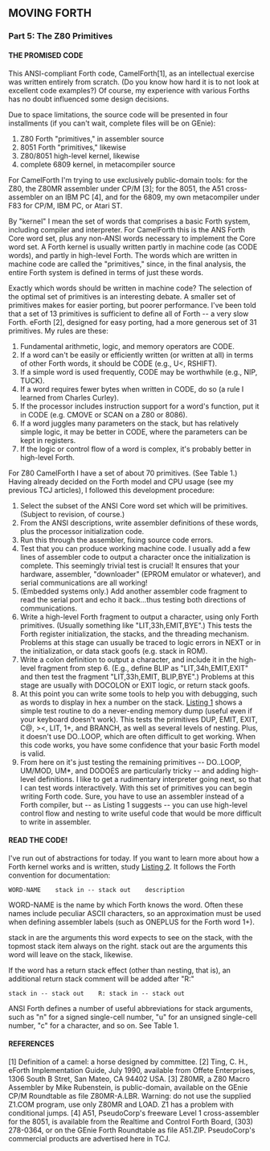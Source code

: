 ## MOVING FORTH
### Part 5: The Z80 Primitives

#### THE PROMISED CODE
This ANSI-compliant Forth code, CamelForth[1], as an intellectual exercise was written entirely from scratch. (Do you know how hard it is to not look at excellent code examples?) Of course, my experience with various Forths has no doubt influenced some design decisions.

Due to space limitations, the source code will be presented in four installments (if you can't wait, complete files will be on GEnie):

1. Z80 Forth "primitives," in assembler source
2. 8051 Forth "primitives," likewise
3. Z80/8051 high-level kernel, likewise
4. complete 6809 kernel, in metacompiler source

For CamelForth I'm trying to use exclusively public-domain tools: for the Z80, the Z80MR assembler under CP/M [3]; for the 8051, the A51 cross-assembler on an IBM PC [4], and for the 6809, my own metacompiler under F83 for CP/M, IBM PC, or Atari ST.

By "kernel" I mean the set of words that comprises a basic Forth system, including compiler and interpreter. For CamelForth this is the ANS Forth Core word set, plus any non-ANSI words necessary to implement the Core word set. A Forth kernel is usually written partly in machine code (as CODE words), and partly in high-level Forth. The words which are written in machine code are called the "primitives," since, in the final analysis, the entire Forth system is defined in terms of just these words.

Exactly which words should be written in machine code? The selection of the optimal set of primitives is an interesting debate. A smaller set of primitives makes for easier porting, but poorer performance. I've been told that a set of 13 primitives is sufficient to define all of Forth -- a very slow Forth. eForth [2], designed for easy porting, had a more generous set of 31 primitives. My rules are these:

1. Fundamental arithmetic, logic, and memory operators are CODE.
2. If a word can't be easily or efficiently written (or written at all) in terms of other Forth words, it should be CODE (e.g., U<, RSHIFT).
3. If a simple word is used frequently, CODE may be worthwhile (e.g., NIP, TUCK).
4. If a word requires fewer bytes when written in CODE, do so (a rule I learned from Charles Curley).
5. If the processor includes instruction support for a word's function, put it in CODE (e.g. CMOVE or SCAN on a Z80 or 8086).
6. If a word juggles many parameters on the stack, but has relatively simple logic, it may be better in CODE, where the parameters can be kept in registers.
7. If the logic or control flow of a word is complex, it's probably better in high-level Forth.

For Z80 CamelForth I have a set of about 70 primitives. (See Table 1.) Having already decided on the Forth model and CPU usage (see my previous TCJ articles), I followed this development procedure:

1. Select the subset of the ANSI Core word set which will be primitives. (Subject to revision, of course.)
2. From the ANSI descriptions, write assembler definitions of these words, plus the processor initialization code.
3. Run this through the assembler, fixing source code errors.
4. Test that you can produce working machine code. I usually add a few lines of assembler code to output a character once the initialization is complete. This seemingly trivial test is crucial! It ensures that your hardware, assembler, "downloader" (EPROM emulator or whatever), and serial communications are all working!
5. (Embedded systems only.) Add another assembler code fragment to read the serial port and echo it back...thus testing both directions of communications.
6. Write a high-level Forth fragment to output a character, using only Forth primitives. (Usually something like "LIT,33h,EMIT,BYE".) This tests the Forth register initialization, the stacks, and the threading mechanism. Problems at this stage can usually be traced to logic errors in NEXT or in the initialization, or data stack goofs (e.g. stack in ROM).
7. Write a colon definition to output a character, and include it in the high-level fragment from step 6. (E.g., define BLIP as "LIT,34h,EMIT,EXIT" and then test the fragment "LIT,33h,EMIT, BLIP,BYE".) Problems at this stage are usually with DOCOLON or EXIT logic, or return stack goofs.
8. At this point you can write some tools to help you with debugging, such as words to display in hex a number on the stack. [Listing 1](/chapters/forth/code/P5/listing1.txt) shows a simple test routine to do a never-ending memory dump (useful even if your keyboard doesn't work). This tests the primitives DUP, EMIT, EXIT, C@, ><, LIT, 1+, and BRANCH, as well as several levels of nesting. Plus, it doesn't use DO..LOOP, which are often difficult to get working. When this code works, you have some confidence that your basic Forth model is valid.
9. From here on it's just testing the remaining primitives -- DO..LOOP, UM/MOD, UM*, and DODOES are particularly tricky -- and adding high-level definitions. I like to get a rudimentary interpreter going next, so that I can test words interactively.
With this set of primitives you can begin writing Forth code. Sure, you have to use an assembler instead of a Forth compiler, but -- as Listing 1 suggests -- you can use high-level control flow and nesting to write useful code that would be more difficult to write in assembler.

#### READ THE CODE!
I've run out of abstractions for today. If you want to learn more about how a Forth kernel works and is written, study [Listing 2](/chapters/forth/code/P5/listing2.txt). It follows the Forth convention for documentation:
```
WORD-NAME    stack in -- stack out    description
```
WORD-NAME is the name by which Forth knows the word. Often these names include peculiar ASCII characters, so an approximation must be used when defining assembler labels (such as ONEPLUS for the Forth word 1+).

stack in are the arguments this word expects to see on the stack, with the topmost stack item always on the right. stack out are the arguments this word will leave on the stack, likewise.

If the word has a return stack effect (other than nesting, that is), an additional return stack comment will be added after "R:"
```
stack in -- stack out    R: stack in -- stack out 
```
ANSI Forth defines a number of useful abbreviations for stack arguments, such as "n" for a signed single-cell number, "u" for an unsigned single-cell number, "c" for a character, and so on. See Table 1.

#### REFERENCES
[1] Definition of a camel: a horse designed by committee.
[2] Ting, C. H., eForth Implementation Guide, July 1990, available from Offete Enterprises, 1306 South B Stret, San Mateo, CA 94402 USA.
[3] Z80MR, a Z80 Macro Assembler by Mike Rubenstein, is public-domain, available on the GEnie CP/M Roundtable as file Z80MR-A.LBR. Warning: do not use the supplied Z1.COM program, use only Z80MR and LOAD. Z1 has a problem with conditional jumps.
[4] A51, PseudoCorp's freeware Level 1 cross-assembler for the 8051, is available from the Realtime and Control Forth Board, (303) 278-0364, or on the GEnie Forth Roundtable as file A51.ZIP. PseudoCorp's commercial products are advertised here in TCJ.